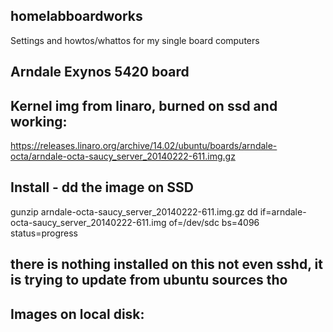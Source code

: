 ## homelabboardworks
Settings and howtos/whattos for my single board computers

## Arndale Exynos 5420 board

## Kernel img from linaro, burned on ssd and working:
https://releases.linaro.org/archive/14.02/ubuntu/boards/arndale-octa/arndale-octa-saucy_server_20140222-611.img.gz

## Install - dd the image on SSD
gunzip arndale-octa-saucy_server_20140222-611.img.gz
dd if=arndale-octa-saucy_server_20140222-611.img of=/dev/sdc bs=4096 status=progress

## there is nothing installed on this not even sshd, it is trying to update from ubuntu sources tho

## Images on local disk: